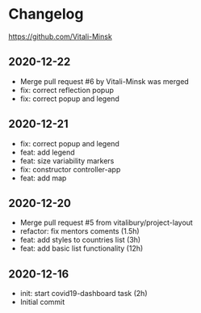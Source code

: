 # Changelog
<https://github.com/Vitali-Minsk>

## 2020-12-22
- Merge pull request #6 by Vitali-Minsk was merged
- fix: correct reflection popup
- fix: correct popup and legend

## 2020-12-21
- fix: correct popup and legend
- feat: add legend
- feat: size variability markers
- fix: constructor controller-app
- feat: add map

## 2020-12-20 
- Merge pull request #5 from vitalibury/project-layout
- refactor: fix mentors coments (1.5h)
- feat: add styles to countries list (3h)
- feat: add basic list functionality (12h)
 
## 2020-12-16
- init: start covid19-dashboard task (2h)
- Initial commit